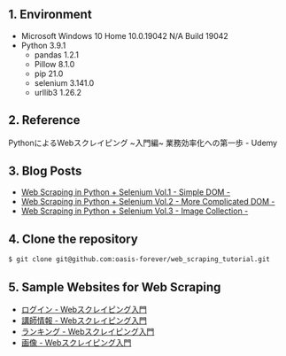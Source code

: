 ## 1. Environment

* Microsoft Windows 10 Home 10.0.19042 N/A Build 19042
* Python 3.9.1
  * pandas 1.2.1
  * Pillow 8.1.0
  * pip 21.0
  * selenium 3.141.0
  * urllib3 1.26.2

## 2. Reference

PythonによるWebスクレイピング \~入門編\~ 業務効率化への第一歩 - Udemy

## 3. Blog Posts

* [Web Scraping in Python + Selenium Vol.1 - Simple DOM -](https://oasist-blog-en.hatenablog.jp/entry/web_scraping_in_python_selenium_vol1)
* [Web Scraping in Python + Selenium Vol.2 - More Complicated DOM -](https://oasist-blog-en.hatenablog.jp/entry/web_scraping_in_python_selenium_vol2)
* [Web Scraping in Python + Selenium Vol.3 - Image Collection -](https://oasist-blog-en.hatenablog.jp/entry/web_scraping_in_python_selenium_vol3)

## 4. Clone the repository

```bash
$ git clone git@github.com:oasis-forever/web_scraping_tutorial.git
```

## 5. Sample Websites for Web Scraping

* [ログイン - Webスクレイピング入門](https://scraping-for-beginner.herokuapp.com/login_page)
* [講師情報 - Webスクレイピング入門](https://scraping-for-beginner.herokuapp.com/mypage)
* [ランキング - Webスクレイピング入門](https://scraping-for-beginner.herokuapp.com/ranking/)
* [画像 - Webスクレイピング入門](https://scraping-for-beginner.herokuapp.com/image)
